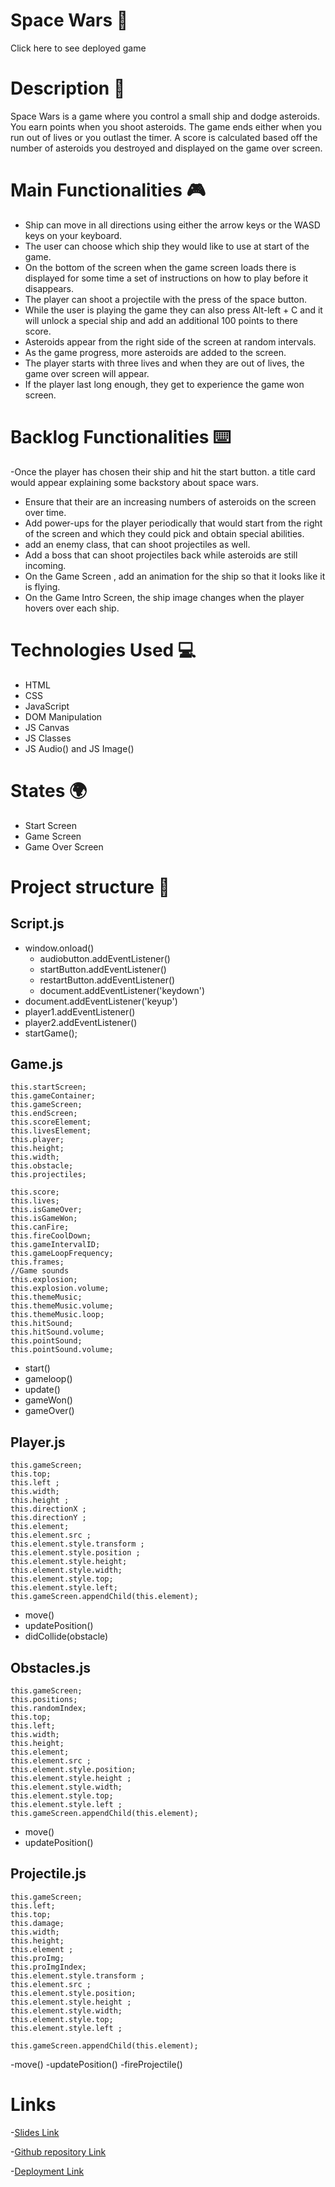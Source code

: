 # Space Wars 🚀

Click here to see deployed game

# Description 📕

Space Wars is a game where you control a small ship and dodge asteroids. You earn points when you shoot asteroids. The game ends either when you run out of lives or you outlast the timer. A score is calculated based off the number of asteroids you destroyed and displayed on the game over screen.

# Main Functionalities 🎮

- Ship can move in all directions using either the arrow keys or the WASD keys on your keyboard.
- The user can choose which ship they would like to use at start of the game.
-  On the bottom of the screen when the game screen loads there is displayed for some time a set of instructions on how to play before it disappears.
- The player can shoot a projectile with the press of the space button.
- While the user is playing the game they can also press Alt-left + C and it will unlock a special ship and add an additional 100 points to there score.
- Asteroids appear from the right side of the screen at random intervals.
- As the game progress, more asteroids are added to the screen.
- The player starts with three lives and when they are out of lives, the game over screen will appear.
- If the player last long enough, they get to experience the game won screen.

# Backlog Functionalities ⌨️

-Once the player has chosen their ship and hit the start button. a title card would appear explaining some backstory about space wars.
- Ensure that their are an increasing numbers of asteroids on the screen over time.
- Add power-ups for the player periodically that would start from the right of the screen and which they could pick and obtain special abilities.
- add an enemy class, that can shoot projectiles as well.
- Add a boss that can shoot projectiles back while asteroids are still incoming.
- On the Game Screen , add an animation for the ship so that it looks like it is flying.
- On the Game Intro Screen, the ship image changes when the player hovers over each ship.


# Technologies Used 💻
- HTML
- CSS
- JavaScript
- DOM Manipulation
- JS Canvas
- JS Classes
- JS Audio() and JS Image()

# States 🌍
- Start Screen
- Game Screen
- Game Over Screen

# Project structure 🌌

## Script.js

- window.onload()
  - audiobutton.addEventListener()
  - startButton.addEventListener()
  - restartButton.addEventListener()
  - document.addEventListener('keydown')
- document.addEventListener('keyup')
- player1.addEventListener()
- player2.addEventListener()
- startGame();

## Game.js
    this.startScreen;
    this.gameContainer;
    this.gameScreen;
    this.endScreen;
    this.scoreElement;
    this.livesElement;
    this.player;
    this.height;
    this.width;
    this.obstacle;
    this.projectiles;

    this.score;
    this.lives;
    this.isGameOver;
    this.isGameWon;
    this.canFire;
    this.fireCoolDown;
    this.gameIntervalID;
    this.gameLoopFrequency;
    this.frames;
    //Game sounds
    this.explosion;
    this.explosion.volume;
    this.themeMusic;
    this.themeMusic.volume;
    this.themeMusic.loop;
    this.hitSound;
    this.hitSound.volume;
    this.pointSound;
    this.pointSound.volume;
- start()
- gameloop()
- update()
- gameWon()
- gameOver()

## Player.js

    this.gameScreen;
    this.top;
    this.left ;
    this.width;
    this.height ;
    this.directionX ;
    this.directionY ;
    this.element;
    this.element.src ;
    this.element.style.transform ;
    this.element.style.position ;
    this.element.style.height;
    this.element.style.width;
    this.element.style.top;
    this.element.style.left;
    this.gameScreen.appendChild(this.element);
- move()
- updatePosition()
- didCollide(obstacle)

## Obstacles.js
    this.gameScreen;
    this.positions;
    this.randomIndex;
    this.top;
    this.left;
    this.width;
    this.height;
    this.element;
    this.element.src ;
    this.element.style.position;
    this.element.style.height ;
    this.element.style.width;
    this.element.style.top;
    this.element.style.left ;
    this.gameScreen.appendChild(this.element);
- move()
- updatePosition()

## Projectile.js
    this.gameScreen;
    this.left;
    this.top;
    this.damage;
    this.width;
    this.height;
    this.element ;
    this.proImg;
    this.proImgIndex;
    this.element.style.transform ;
    this.element.src ;
    this.element.style.position;
    this.element.style.height ;
    this.element.style.width;
    this.element.style.top;
    this.element.style.left ;

    this.gameScreen.appendChild(this.element);
-move()
-updatePosition()
-fireProjectile()

# Links


-[Slides Link](https://docs.google.com/presentation/d/1dNHSQd47RoV-iBnu9RzSZhnua8i0PHlklpIUw3_lO_0/edit#slide=id.p)

-[Github repository Link](https://github.com/last-orbit/Space-Wars)

-[Deployment Link](https://last-orbit.github.io/Space-Wars/)
